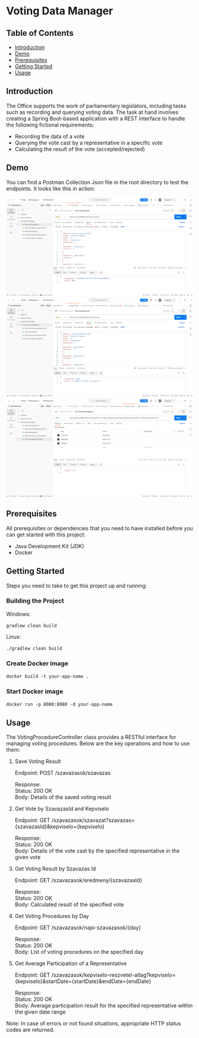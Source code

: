 # Voting Data Manager

## Table of Contents
- [Introduction](#introduction)
- [Demo](#demo)
- [Prerequisites](#prerequisites)
- [Getting Started](#getting-started)
- [Usage](#usage)

## Introduction

The Office supports the work of parliamentary legislators, including tasks such as recording and querying voting data. The task at hand involves creating a Spring Boot-based application with a REST interface to handle the following fictional requirements:  

- Recording the data of a vote  
- Querying the vote cast by a representative in a specific vote  
- Calculating the result of the vote (accepted/rejected)

## Demo

You can find a Postman Collection Json file in the root directory to test the endpoints. It looks like this in action:

![](./src/main/resources/img/225504.png)
![](./src/main/resources/img/225836.png)
![](./src/main/resources/img/225803.png)

## Prerequisites

All prerequisites or dependencies that you need to have installed before you can get started with this project:    

- Java Development Kit (JDK)
- Docker

## Getting Started

Steps you need to take to get this project up and running:

### Building the Project
    
Windows:

    gradlew clean build

Linux:

    ./gradlew clean build

### Create Docker image

    docker build -t your-app-name .

### Start Docker image

    docker run -p 8080:8080 -d your-app-name

## Usage
The VotingProcedureController class provides a RESTful interface for managing voting procedures. Below are the key operations and how to use them:

1. Save Voting Result

   Endpoint: POST /szavazasok/szavazas
 
   Response:  
   Status: 200 OK  
   Body: Details of the saved voting result

2. Get Vote by SzavazasId and Kepviselo

   Endpoint: GET /szavazasok/szavazat?szavazas={szavazasId}&kepviselo={kepviselo}

   Response:  
   Status: 200 OK  
   Body: Details of the vote cast by the specified representative in the given vote

3. Get Voting Result by Szavazas Id

   Endpoint: GET /szavazasok/eredmeny/{szavazasId}

   Response:  
   Status: 200 OK  
   Body: Calculated result of the specified vote

4. Get Voting Procedures by Day

   Endpoint: GET /szavazasok/napi-szavazasok/{day}

   Response:  
   Status: 200 OK  
   Body: List of voting procedures on the specified day

5. Get Average Participation of a Representative

   Endpoint: GET /szavazasok/kepviselo-reszvetel-atlag?kepviselo={kepviselo}&startDate={startDate}&endDate={endDate}

   Response:  
   Status: 200 OK  
   Body: Average participation result for the specified representative within the given date range

Note: In case of errors or not found situations, appropriate HTTP status codes are returned.
